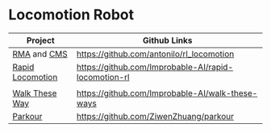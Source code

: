 # Locomotion Robot

| Project                                                      | Github Links                                         |
| ------------------------------------------------------------ | ---------------------------------------------------- |
| [RMA](https://ashish-kmr.github.io/rma-legged-robots/) and [CMS](https://antonilo.github.io/vision_locomotion/) | https://github.com/antonilo/rl_locomotion            |
| [Rapid Locomotion](https://agility.csail.mit.edu/)           | https://github.com/Improbable-AI/rapid-locomotion-rl |
|                                                              |                                                      |
| [Walk These Way](https://gmargo11.github.io/walk-these-ways/) | https://github.com/Improbable-AI/walk-these-ways     |
| [Parkour](https://robot-parkour.github.io/)                  | https://github.com/ZiwenZhuang/parkour               |

